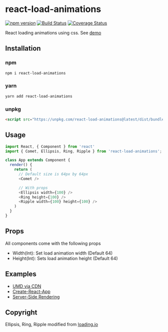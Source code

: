 # react-load-animations

[![npm version](https://badge.fury.io/js/react-load-animations.svg)](https://badge.fury.io/js/react-load-animations)
[![Build Status](https://travis-ci.org/Alexanderdunlop/react-load-animations.svg?branch=master)](https://travis-ci.org/Alexanderdunlop/react-load-animations)
[![Coverage Status](https://coveralls.io/repos/github/Alexanderdunlop/react-load-animations/badge.svg?branch=master)](https://coveralls.io/github/Alexanderdunlop/react-load-animations?branch=master)

React loading animations using css. See [demo](https://alexanderdunlop.github.io/react-load-animations/)

## Installation

### npm

```sh
npm i react-load-animations
```

### yarn

```sh
yarn add react-load-animations
```

### unpkg

```html
<script src="https://unpkg.com/react-load-animations@latest/dist/bundle.umd.js"></script>
```

## Usage

```js
import React, { Component } from 'react'
import { Comet, Ellipsis, Ring, Ripple } from 'react-load-animations';

class App extends Component {
  render() {
    return (
      // Default size is 64px by 64px
      <Comet />

      // With props
      <Ellipsis width={100} />
      <Ring height={100} />
      <Ripple width={100} height={100} />
    )
  }
}
```

## Props
All components come with the following props
- Width(Int): Set load animation width (Default 64)
- Height(Int): Sets load animation height (Default 64)

## Examples

- [UMD via CDN](./examples/cdn)
- [Create-React-App](./examples/cra)
- [Server-Side Rendering](./examples/ssr)

## Copyright

Ellipsis, Ring, Ripple modified from [loading.io](https://loading.io)
